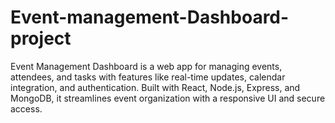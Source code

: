 # Event-management-Dashboard-project
Event Management Dashboard is a web app for managing events, attendees, and tasks with features like real-time updates, calendar integration, and authentication. Built with React, Node.js, Express, and MongoDB, it streamlines event organization with a responsive UI and secure access.
